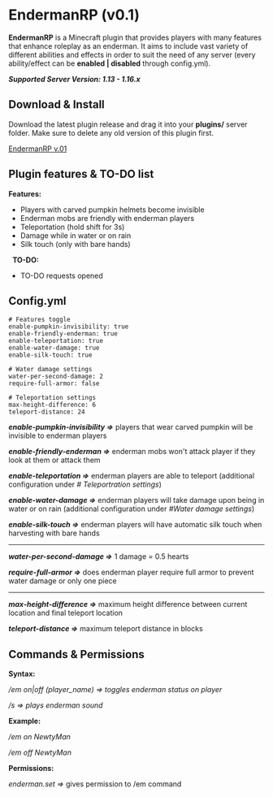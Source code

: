 # EndermanRP (v0.1)

**EndermanRP** is a Minecraft plugin that provides players with many features that enhance roleplay as an enderman. It aims to include vast variety of different abilities and effects in order to suit the need of any server (every ability/effect can be **enabled | disabled** through config.yml).

***Supported Server Version: 1.13 - 1.16.x***
&nbsp;

## Download & Install

Download the latest plugin release and drag it into your **plugins/** server folder. Make sure to delete any old version of this plugin first.

[EndermanRP v.01](https://github.com/NewtyMan/EndermanRP/releases/latest/download/endermanrp-0.1.jar)
&nbsp;
## Plugin features & TO-DO list

**Features:**
 - Players with carved pumpkin helmets become invisible
 - Enderman mobs are friendly with enderman players
 - Teleportation (hold shift for 3s)
 - Damage while in water or on rain
 - Silk touch (only with bare hands)

&nbsp;
**TO-DO:**
 - TO-DO requests opened
&nbsp;
## Config.yml

    # Features toggle  
    enable-pumpkin-invisibility: true  
    enable-friendly-enderman: true  
    enable-teleportation: true  
    enable-water-damage: true  
    enable-silk-touch: true  
      
    # Water damage settings  
    water-per-second-damage: 2  
    require-full-armor: false  
      
    # Teleportation settings  
    max-height-difference: 6  
    teleport-distance: 24

***enable-pumpkin-invisibility =>*** players that wear carved pumpkin will be invisible to enderman players

***enable-friendly-enderman =>*** enderman mobs won't attack player if they look at them or attack them

***enable-teleportation =>*** enderman players are able to teleport (additional configuration under *# Teleportration settings*)

***enable-water-damage =>*** enderman players will take damage upon being in water or on rain (additional configuration under *#Water damage settings*)

***enable-silk-touch =>*** enderman players will have automatic silk touch when harvesting with bare hands

---
***water-per-second-damage =>*** 1 damage = 0.5 hearts

***require-full-armor =>*** does enderman player require full armor to prevent water damage or only one piece

---
***max-height-difference =>*** maximum height difference between current location and final teleport location

***teleport-distance =>*** maximum teleport distance in blocks
&nbsp;
## Commands & Permissions

**Syntax:**

*/em on|off (player_name) => toggles enderman status on player*

*/s => plays enderman sound*

**Example:**

*/em on NewtyMan*

*/em off NewtyMan*

**Permissions:**

*enderman.set =>* gives permission to /em command